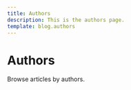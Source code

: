 ```yaml
---
title: Authors
description: This is the authors page. 
template: blog.authors
---
```


# Authors

Browse articles by authors.
